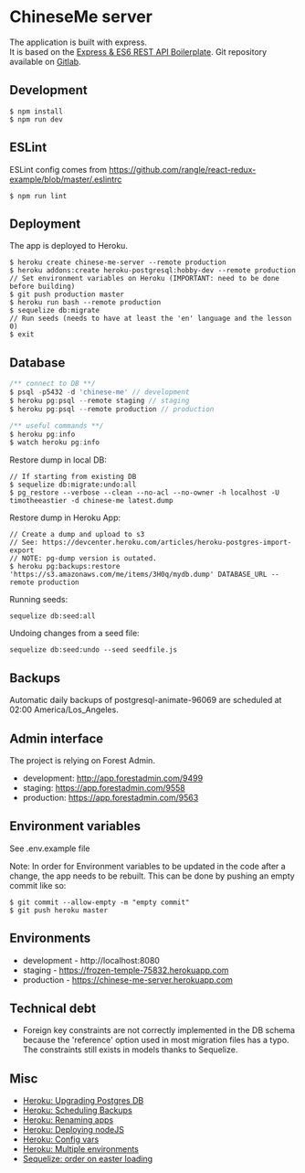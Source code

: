 # ChineseMe server
The application is built with express.  
It is based on the [Express & ES6 REST API Boilerplate](https://github.com/developit/express-es6-rest-api).
Git repository available on [Gitlab](https://gitlab.com/b00461197/chinese-me-server).

## Development
```
$ npm install
$ npm run dev
```

## ESLint
ESLint config comes from https://github.com/rangle/react-redux-example/blob/master/.eslintrc
```
$ npm run lint
```

## Deployment
The app is deployed to Heroku.
```
$ heroku create chinese-me-server --remote production
$ heroku addons:create heroku-postgresql:hobby-dev --remote production
// Set environment variables on Heroku (IMPORTANT: need to be done before building)
$ git push production master
$ heroku run bash --remote production
$ sequelize db:migrate
// Run seeds (needs to have at least the 'en' language and the lesson 0)
$ exit
```

## Database

```js
/** connect to DB **/
$ psql -p5432 -d 'chinese-me' // development
$ heroku pg:psql --remote staging // staging
$ heroku pg:psql --remote production // production

/** useful commands **/
$ heroku pg:info
$ watch heroku pg:info
```

Restore dump in local DB:
```
// If starting from existing DB
$ sequelize db:migrate:undo:all
$ pg_restore --verbose --clean --no-acl --no-owner -h localhost -U timotheeastier -d chinese-me latest.dump
```

Restore dump in Heroku App:
```
// Create a dump and upload to s3
// See: https://devcenter.heroku.com/articles/heroku-postgres-import-export
// NOTE: pg-dump version is outated.
$ heroku pg:backups:restore 'https://s3.amazonaws.com/me/items/3H0q/mydb.dump' DATABASE_URL --remote production
```

Running seeds:
```
sequelize db:seed:all
```

Undoing changes from a seed file:
```
sequelize db:seed:undo --seed seedfile.js
```

## Backups
Automatic daily backups of postgresql-animate-96069 are scheduled at 02:00 America/Los_Angeles.

## Admin interface
The project is relying on Forest Admin.
- development: http://app.forestadmin.com/9499
- staging: https://app.forestadmin.com/9558
- production: https://app.forestadmin.com/9563

## Environment variables
See .env.example file

Note: In order for Environment variables to be updated in the code after a change,
the app needs to be rebuilt. This can be done by pushing an empty commit like so:

```
$ git commit --allow-empty -m "empty commit"
$ git push heroku master
```

## Environments
- development - http://localhost:8080
- staging - https://frozen-temple-75832.herokuapp.com
- production - https://chinese-me-server.herokuapp.com

## Technical debt

- Foreign key constraints are not correctly implemented in the DB schema because
the 'reference' option used in most migration files has a typo. The constraints
still exists in models thanks to Sequelize.

## Misc
- [Heroku: Upgrading Postgres DB](https://devcenter.heroku.com/articles/upgrading-heroku-postgres-databases)
- [Heroku: Scheduling Backups](https://devcenter.heroku.com/articles/heroku-postgres-backups#scheduling-backups)
- [Heroku: Renaming apps](https://devcenter.heroku.com/articles/renaming-apps)
- [Heroku: Deploying nodeJS](https://devcenter.heroku.com/articles/deploying-nodejs)
- [Heroku: Config vars](https://devcenter.heroku.com/articles/config-vars)
- [Heroku: Multiple environments](https://devcenter.heroku.com/articles/multiple-environments)
- [Sequelize: order on easter loading](http://stackoverflow.com/questions/29995116/ordering-results-of-eager-loaded-models-in-node-sequelize)
